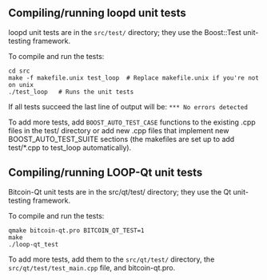 Compiling/running loopd unit tests
------------------------------------

loopd unit tests are in the `src/test/` directory; they
use the Boost::Test unit-testing framework.

To compile and run the tests:

	cd src
	make -f makefile.unix test_loop  # Replace makefile.unix if you're not on unix
	./test_loop   # Runs the unit tests

If all tests succeed the last line of output will be:
`*** No errors detected`

To add more tests, add `BOOST_AUTO_TEST_CASE` functions to the existing
.cpp files in the test/ directory or add new .cpp files that
implement new BOOST_AUTO_TEST_SUITE sections (the makefiles are
set up to add test/*.cpp to test_loop automatically).


Compiling/running LOOP-Qt unit tests
---------------------------------------

Bitcoin-Qt unit tests are in the src/qt/test/ directory; they
use the Qt unit-testing framework.

To compile and run the tests:

	qmake bitcoin-qt.pro BITCOIN_QT_TEST=1
	make
	./loop-qt_test

To add more tests, add them to the `src/qt/test/` directory,
the `src/qt/test/test_main.cpp` file, and bitcoin-qt.pro.
